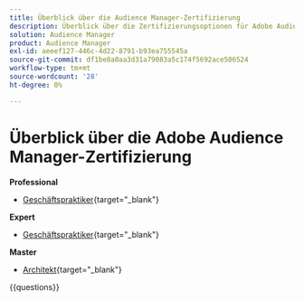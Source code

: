 ```yaml
---
title: Überblick über die Audience Manager-Zertifizierung
description: Überblick über die Zertifizierungsoptionen für Adobe Audience Manager
solution: Audience Manager
product: Audience Manager
exl-id: aeeef127-446c-4d22-8791-b93ea755545a
source-git-commit: df1be8a0aa3d31a79083a5c174f5692ace506524
workflow-type: tm+mt
source-wordcount: '28'
ht-degree: 0%

---
```


# Überblick über die Adobe Audience Manager-Zertifizierung

**Professional**

* [Geschäftspraktiker](https://certification.adobe.com/certification/adobe-audience-business-practitioner-professional){target="_blank"} <!--AD0-E458-->

**Expert**

* [Geschäftspraktiker](https://certification.adobe.com/certification/adobe-audience-manager-business-practitioner-expert){target="_blank"} <!--AD0-E457-->

**Master**

* [Architekt](https://certification.adobe.com/certification/audience-manager-architect-master){target="_blank"} <!--AD0-E454-->

{{questions}}

